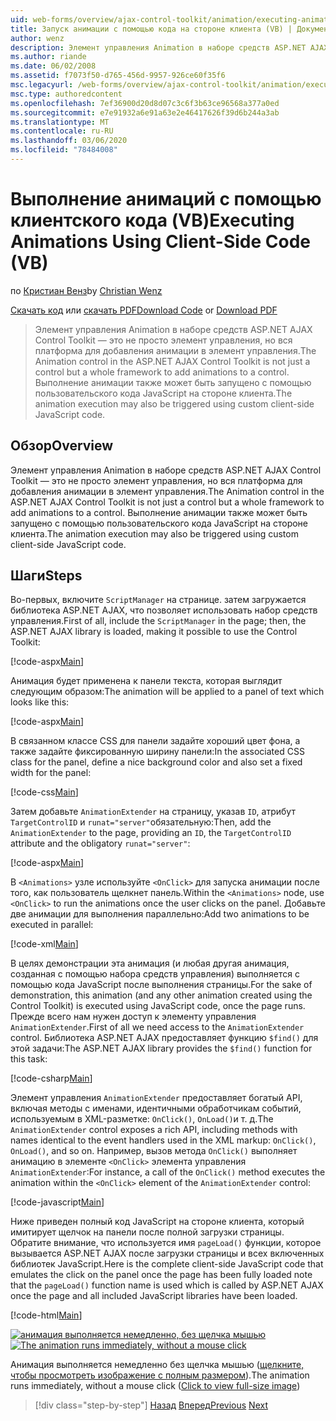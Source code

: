 ```yaml
---
uid: web-forms/overview/ajax-control-toolkit/animation/executing-animations-using-client-side-code-vb
title: Запуск анимации с помощью кода на стороне клиента (VB) | Документация Майкрософт
author: wenz
description: Элемент управления Animation в наборе средств ASP.NET AJAX Control Toolkit — это не просто элемент управления, но вся платформа для добавления анимации в элемент управления. Выполнение анимации...
ms.author: riande
ms.date: 06/02/2008
ms.assetid: f7073f50-d765-456d-9957-926ce60f35f6
msc.legacyurl: /web-forms/overview/ajax-control-toolkit/animation/executing-animations-using-client-side-code-vb
msc.type: authoredcontent
ms.openlocfilehash: 7ef36900d20d8d07c3c6f3b63ce96568a377a0ed
ms.sourcegitcommit: e7e91932a6e91a63e2e46417626f39d6b244a3ab
ms.translationtype: MT
ms.contentlocale: ru-RU
ms.lasthandoff: 03/06/2020
ms.locfileid: "78484008"
---
```

# <a name="executing-animations-using-client-side-code-vb"></a><span data-ttu-id="b124b-104">Выполнение анимаций с помощью клиентского кода (VB)</span><span class="sxs-lookup"><span data-stu-id="b124b-104">Executing Animations Using Client-Side Code (VB)</span></span>

<span data-ttu-id="b124b-105">по [Кристиан Венз](https://github.com/wenz)</span><span class="sxs-lookup"><span data-stu-id="b124b-105">by [Christian Wenz](https://github.com/wenz)</span></span>

<span data-ttu-id="b124b-106">[Скачать код](https://download.microsoft.com/download/f/9/a/f9a26acd-8df4-4484-8a18-199e4598f411/Animation10.vb.zip) или [скачать PDF](https://download.microsoft.com/download/6/7/1/6718d452-ff89-4d3f-a90e-c74ec2d636a3/animation10VB.pdf)</span><span class="sxs-lookup"><span data-stu-id="b124b-106">[Download Code](https://download.microsoft.com/download/f/9/a/f9a26acd-8df4-4484-8a18-199e4598f411/Animation10.vb.zip) or [Download PDF](https://download.microsoft.com/download/6/7/1/6718d452-ff89-4d3f-a90e-c74ec2d636a3/animation10VB.pdf)</span></span>

> <span data-ttu-id="b124b-107">Элемент управления Animation в наборе средств ASP.NET AJAX Control Toolkit — это не просто элемент управления, но вся платформа для добавления анимации в элемент управления.</span><span class="sxs-lookup"><span data-stu-id="b124b-107">The Animation control in the ASP.NET AJAX Control Toolkit is not just a control but a whole framework to add animations to a control.</span></span> <span data-ttu-id="b124b-108">Выполнение анимации также может быть запущено с помощью пользовательского кода JavaScript на стороне клиента.</span><span class="sxs-lookup"><span data-stu-id="b124b-108">The animation execution may also be triggered using custom client-side JavaScript code.</span></span>

## <a name="overview"></a><span data-ttu-id="b124b-109">Обзор</span><span class="sxs-lookup"><span data-stu-id="b124b-109">Overview</span></span>

<span data-ttu-id="b124b-110">Элемент управления Animation в наборе средств ASP.NET AJAX Control Toolkit — это не просто элемент управления, но вся платформа для добавления анимации в элемент управления.</span><span class="sxs-lookup"><span data-stu-id="b124b-110">The Animation control in the ASP.NET AJAX Control Toolkit is not just a control but a whole framework to add animations to a control.</span></span> <span data-ttu-id="b124b-111">Выполнение анимации также может быть запущено с помощью пользовательского кода JavaScript на стороне клиента.</span><span class="sxs-lookup"><span data-stu-id="b124b-111">The animation execution may also be triggered using custom client-side JavaScript code.</span></span>

## <a name="steps"></a><span data-ttu-id="b124b-112">Шаги</span><span class="sxs-lookup"><span data-stu-id="b124b-112">Steps</span></span>

<span data-ttu-id="b124b-113">Во-первых, включите `ScriptManager` на странице. затем загружается библиотека ASP.NET AJAX, что позволяет использовать набор средств управления.</span><span class="sxs-lookup"><span data-stu-id="b124b-113">First of all, include the `ScriptManager` in the page; then, the ASP.NET AJAX library is loaded, making it possible to use the Control Toolkit:</span></span>

[!code-aspx[Main](executing-animations-using-client-side-code-vb/samples/sample1.aspx)]

<span data-ttu-id="b124b-114">Анимация будет применена к панели текста, которая выглядит следующим образом:</span><span class="sxs-lookup"><span data-stu-id="b124b-114">The animation will be applied to a panel of text which looks like this:</span></span>

[!code-aspx[Main](executing-animations-using-client-side-code-vb/samples/sample2.aspx)]

<span data-ttu-id="b124b-115">В связанном классе CSS для панели задайте хороший цвет фона, а также задайте фиксированную ширину панели:</span><span class="sxs-lookup"><span data-stu-id="b124b-115">In the associated CSS class for the panel, define a nice background color and also set a fixed width for the panel:</span></span>

[!code-css[Main](executing-animations-using-client-side-code-vb/samples/sample3.css)]

<span data-ttu-id="b124b-116">Затем добавьте `AnimationExtender` на страницу, указав `ID`, атрибут `TargetControlID` и `runat="server"`обязательную:</span><span class="sxs-lookup"><span data-stu-id="b124b-116">Then, add the `AnimationExtender` to the page, providing an `ID`, the `TargetControlID` attribute and the obligatory `runat="server"`:</span></span>

[!code-aspx[Main](executing-animations-using-client-side-code-vb/samples/sample4.aspx)]

<span data-ttu-id="b124b-117">В `<Animations>` узле используйте `<OnClick>` для запуска анимации после того, как пользователь щелкнет панель.</span><span class="sxs-lookup"><span data-stu-id="b124b-117">Within the `<Animations>` node, use `<OnClick>` to run the animations once the user clicks on the panel.</span></span> <span data-ttu-id="b124b-118">Добавьте две анимации для выполнения параллельно:</span><span class="sxs-lookup"><span data-stu-id="b124b-118">Add two animations to be executed in parallel:</span></span>

[!code-xml[Main](executing-animations-using-client-side-code-vb/samples/sample5.xml)]

<span data-ttu-id="b124b-119">В целях демонстрации эта анимация (и любая другая анимация, созданная с помощью набора средств управления) выполняется с помощью кода JavaScript после выполнения страницы.</span><span class="sxs-lookup"><span data-stu-id="b124b-119">For the sake of demonstration, this animation (and any other animation created using the Control Toolkit) is executed using JavaScript code, once the page runs.</span></span> <span data-ttu-id="b124b-120">Прежде всего нам нужен доступ к элементу управления `AnimationExtender`.</span><span class="sxs-lookup"><span data-stu-id="b124b-120">First of all we need access to the `AnimationExtender` control.</span></span> <span data-ttu-id="b124b-121">Библиотека ASP.NET AJAX предоставляет функцию `$find()` для этой задачи:</span><span class="sxs-lookup"><span data-stu-id="b124b-121">The ASP.NET AJAX library provides the `$find()` function for this task:</span></span>

[!code-csharp[Main](executing-animations-using-client-side-code-vb/samples/sample6.cs)]

<span data-ttu-id="b124b-122">Элемент управления `AnimationExtender` предоставляет богатый API, включая методы с именами, идентичными обработчикам событий, используемым в XML-разметке: `OnClick()`, `OnLoad()`и т. д.</span><span class="sxs-lookup"><span data-stu-id="b124b-122">The `AnimationExtender` control exposes a rich API, including methods with names identical to the event handlers used in the XML markup: `OnClick()`, `OnLoad()`, and so on.</span></span> <span data-ttu-id="b124b-123">Например, вызов метода `OnClick()` выполняет анимацию в элементе `<OnClick>` элемента управления `AnimationExtender`:</span><span class="sxs-lookup"><span data-stu-id="b124b-123">For instance, a call of the `OnClick()` method executes the animation within the `<OnClick>` element of the `AnimationExtender` control:</span></span>

[!code-javascript[Main](executing-animations-using-client-side-code-vb/samples/sample7.js)]

<span data-ttu-id="b124b-124">Ниже приведен полный код JavaScript на стороне клиента, который имитирует щелчок на панели после полной загрузки страницы. Обратите внимание, что используется имя `pageLoad()` функции, которое вызывается ASP.NET AJAX после загрузки страницы и всех включенных библиотек JavaScript.</span><span class="sxs-lookup"><span data-stu-id="b124b-124">Here is the complete client-side JavaScript code that emulates the click on the panel once the page has been fully loaded note that the `pageLoad()` function name is used which is called by ASP.NET AJAX once the page and all included JavaScript libraries have been loaded.</span></span>

[!code-html[Main](executing-animations-using-client-side-code-vb/samples/sample8.html)]

<span data-ttu-id="b124b-125">[![анимация выполняется немедленно, без щелчка мышью](executing-animations-using-client-side-code-vb/_static/image2.png)](executing-animations-using-client-side-code-vb/_static/image1.png)</span><span class="sxs-lookup"><span data-stu-id="b124b-125">[![The animation runs immediately, without a mouse click](executing-animations-using-client-side-code-vb/_static/image2.png)](executing-animations-using-client-side-code-vb/_static/image1.png)</span></span>

<span data-ttu-id="b124b-126">Анимация выполняется немедленно без щелчка мышью ([щелкните, чтобы просмотреть изображение с полным размером](executing-animations-using-client-side-code-vb/_static/image3.png)).</span><span class="sxs-lookup"><span data-stu-id="b124b-126">The animation runs immediately, without a mouse click ([Click to view full-size image](executing-animations-using-client-side-code-vb/_static/image3.png))</span></span>

> [!div class="step-by-step"]
> <span data-ttu-id="b124b-127">[Назад](modifying-animations-from-the-server-side-vb.md)
> [Вперед](changing-an-animation-using-client-side-code-vb.md)</span><span class="sxs-lookup"><span data-stu-id="b124b-127">[Previous](modifying-animations-from-the-server-side-vb.md)
[Next](changing-an-animation-using-client-side-code-vb.md)</span></span>
